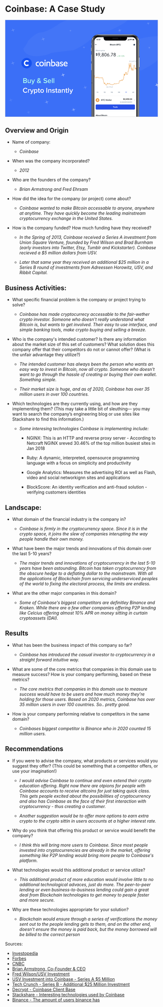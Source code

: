 # Coinbase: A Case Study

![Cointbase](Coinbase_01.png)

## Overview and Origin

- Name of company:

  - _Coinbase_

- When was the company incorporated?

  - _2012_

- Who are the founders of the company?

  - _Brian Armstrong and Fred Ehrsam_

- How did the idea for the company (or project) come about?

  - _Coinbase wanted to make Bitcoin accessable to anyone, anywhere at anytime. They have quickly become the leading mainstream cryptocurrency exchange in the United States._

- How is the company funded? How much funding have they received?

  - _In the Spring of 2013, Coinbase received a Series A investment from Union Square Venture, founded by Fred Wilson and Brad Burnham (early investors into Twitter, Etsy, Tumblr and Kickstarter). Coinbase recieved a $5 million dollars from USV._

  - _Later that same year they received an additional $25 million in a Series B round of investments from Adreessen Horowitz, USV, and Ribbit Capital._

## Business Activities:

- What specific financial problem is the company or project trying to solve?

  - _Coinbase has made cryptocurrecy accessable to the fair-wether crypto investor. Someone who doesn't really understand what Bitcoin is, but wants to get involved. Their easy to use interface, and simple banking tools, make crypto buying and selling a breeze._

- Who is the company's intended customer? Is there any information about the market size of this set of customers?
  What solution does this company offer that their competitors do not or cannot offer? (What is the unfair advantage they utilize?)

  - _The intended customer has always been the person who wants an easy way to invest in Bitcoin, now all crypto. Someone who doesn't want to go through the hassle of creating or buying their own wallet. Something simple._

  - _Their market size is huge, and as of 2020, Coinbase has over 35 million users in over 100 countries._

- Which technologies are they currently using, and how are they implementing them? (This may take a little bit of sleuthing–– you may want to search the company’s engineering blog or use sites like Stackshare to find this information.)

  - _Some interesing technologies Coinbase is implementing include:_

    - NGINX: This is an HTTP and reverse proxy server - According to Netcraft NGINX sreved 30.46% of the top million busiest sites in Jan 2018

    - Ruby: A dynamic, interpreted, opensource programming language with a focus on simplicity and productivity

    - Google Analytics: Measures the advertising ROI as well as Flash, video and social networkignn sites and applications

    - BlockScore: An identity verification and anti-fraud solution - verifying customers identities

## Landscape:

- What domain of the financial industry is the company in?

  - _Coinbase is firmly in the cryptocurrency space. Since it is in the crypto space, it joins the slew of companies interupting the way people handle their own money._

- What have been the major trends and innovations of this domain over the last 5-10 years?

  - _The major trends and innovations of cryptocurrency in the last 5-10 years have been astounding. Bitcoin has taken cryptocurrency from the obscure hedge to a deflating dollar to the mainstream. With all the applications of Blockchain from servicing underserviced peoples of the world to fixing the electoral process, the limits are endless._

- What are the other major companies in this domain?

  - _Some of Coinbase's biggest competitors are definitley Binance and Kraken. While there are a few other companies offering P2P lending like Celcius offering almost 10% APR on money sitting in curtain cryptoassets (DAI)._

## Results

- What has been the business impact of this company so far?

  - _Coinbase has introduced the casual investor to cryptocurrency in a straight forward intuitive way._

- What are some of the core metrics that companies in this domain use to measure success? How is your company performing, based on these metrics?

  - _The core metrics that companies in this domain use to measure success would have to be users and how much money they're holding for those users. Based on 2020 metrics, Coinbase has over 35 million users in over 100 countries. So.. pretty good._

- How is your company performing relative to competitors in the same domain?

  - _Coinbases biggest competitor is Binance who in 2020 counted 15 million users._

## Recommendations

- If you were to advise the company, what products or services would you suggest they offer? (This could be something that a competitor offers, or use your imagination!)

  - _I would advise Coinbase to continue and even extend their crypto education offering. Right now there are otpions for people with Coinbase accounts to receive altcoins for just taking quick class. This gets people excited about the possibilities of cryptocurrency and also has Coinbase as the face of their first interaction with cryptocurrency - thus creating a customer._

  - _Another suggestion would be to offer more options to earn extra crypto to the crypto sittin in users accounts at a higher interest rate._

- Why do you think that offering this product or service would benefit the company?

  - _I think this will bring more users to Coinbase. Since most people invested into cryptocurrencies are already in the market, offering something like P2P lending would bring more people to Coinbase's platform._

- What technologies would this additional product or service utilize?

  - _This additional product of more education would involve little to no additional technological advaces, just do more. The peer-to-peer lending or even business-to-business lending could gain a great deal from Blockchain technologies to get money to people faster and more secure._

- Why are these technologies appropriate for your solution?

  - _Blockchain would ensure through a series of verifications the money sent out to the people lending gets to them, and on the other end, doesn't ensure the money is paid back, but the money borrowed will be billed to the correct person_

Sources:

- [Investopedia](https://www.investopedia.com/tech/Coinbase-what-it-and-how-do-you-use-it/)
- [Forbes](https://www.forbes.com/companies/Coinbase/?sh=632e5d0a699f)
- [CNBC](https://www.cnbc.com/2020/12/17/largest-us-cryptocurrency-exchange-Coinbase-files-for-ipo-as-bitcoin-soars-past-23000.html)
- [Brian Armstrong, Co-Founder & CEO](https://blog.Coinbase.com/Coinbase-is-a-mission-focused-company-af882df8804)
- [Fred Wilson/USV Investment](coindesk.com/company/union-square-ventures)
- [USV Investment into Coinbase - Series A $5 Million](https://www.usv.com/writing/2013/05/Coinbase/)
- [Tech Crunch - Series B - Additional $25 Million Investment](https://techcrunch.com/2013/12/12/Coinbase-raises-25m-from-andreessen-horowitz-to-build-its-bitcoin-wallet-and-merchant-services/)
- [Decrypt - Coinbase Client Base](https://decrypt.co/36762/Coinbase-client-base-up-again-to-35-million-report)
- [Stackshare - Interesting technologies used by Coinbase](https://stackshare.io/coinbase/coinbase)
- [Binance - The amount of users binance has](https://www.binance.com/en/blog/421499824684901410/Binance-2020-Milestones-The-Tipping-Point)
